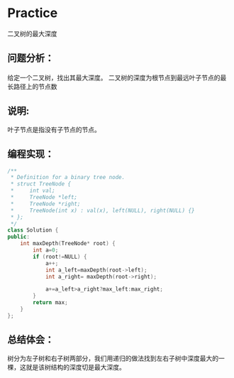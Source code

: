# Practice
二叉树的最大深度
## 问题分析：
#### 
给定一个二叉树，找出其最大深度。
二叉树的深度为根节点到最远叶子节点的最长路径上的节点数
## 说明: 
叶子节点是指没有子节点的节点。
## 编程实现：
```C++
/**
 * Definition for a binary tree node.
 * struct TreeNode {
 *     int val;
 *     TreeNode *left;
 *     TreeNode *right;
 *     TreeNode(int x) : val(x), left(NULL), right(NULL) {}
 * };
 */
class Solution {
public:
    int maxDepth(TreeNode* root) {
        int a=0;
        if (root!=NULL) {
            a++;
            int a_left=maxDepth(root->left);
            int a_right= maxDepth(root->right);

            a+=a_left>a_right?max_left:max_right;
        }
        return max;
    }
};
```
## 总结体会：
树分为左子树和右子树两部分，我们用递归的做法找到左右子树中深度最大的一棵，这就是该树结构的深度切是最大深度。